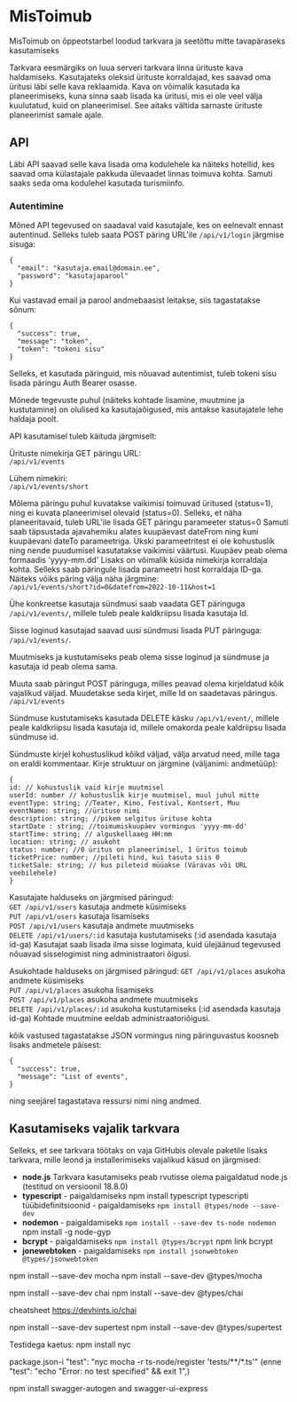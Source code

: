 # MisToimub

MisToimub on õppeotstarbel loodud tarkvara ja seetõttu mitte tavapäraseks kasutamiseks

Tarkvara eesmärgiks on luua serveri tarkvara linna ürituste kava haldamiseks.
Kasutajateks oleksid ürituste korraldajad, kes saavad oma üritusi läbi selle kava reklaamida.
Kava on võimalik kasutada ka planeerimiseks, kuna sinna saab lisada ka üritusi, mis ei ole
veel välja kuulutatud, kuid on planeerimisel. See aitaks vältida sarnaste ürituste planeerimist
samale ajale.

## API

Läbi API saavad selle kava lisada oma kodulehele ka näiteks hotellid, kes saavad oma külastajale pakkuda ülevaadet linnas toimuva kohta. Samuti saaks seda oma kodulehel kasutada turismiinfo.

### Autentimine
Mõned API tegevused on saadaval vaid kasutajale, kes on eelnevalt ennast autentinud. Selleks tuleb saata POST päring URL'ile `/api/v1/login` järgmise sisuga:

```
{
  "email": "kasutaja.email@domain.ee",
  "password": "kasutajaparool"
}
```

Kui vastavad email ja parool andmebaasist leitakse, siis tagastatakse sõnum:
```
{
  "success": true,
  "message": "token",
  "token": "tokeni sisu"
}
```
Selleks, et kasutada päringuid, mis nõuavad autentimist, tuleb tokeni sisu lisada päringu Auth Bearer osasse.

Mõnede tegevuste puhul (näiteks kohtade lisamine, muutmine ja kustutamine) on olulised ka kasutajaõigused, mis antakse kasutajatele lehe haldaja poolt.

API kasutamisel tuleb käituda järgmiselt:

Ürituste nimekirja GET päringu URL:  
`/api/v1/events`

Lühem nimekiri:  
`/api/v1/events/short`

Mõlema päringu puhul kuvatakse vaikimisi toimuvad üritused (status=1), ning ei kuvata planeerimisel olevaid (status=0).
Selleks, et näha planeeritavaid, tuleb URL'ile lisada GET päringu parameeter status=0
Samuti saab täpsustada ajavahemiku alates kuupäevast dateFrom ning kuni kuupäevani dateTo parameetriga. Ükski parameetritest ei ole kohustuslik ning nende puudumisel kasutatakse vaikimisi
väärtusi. Kuupäev peab olema formaadis 'yyyy-mm.dd'
Lisaks on võimalik küsida nimekirja korraldaja kohta. Selleks saab päringule lisada parameetri host korraldaja ID-ga.
Näiteks võiks päring välja näha järgmine:  
`/api/v1/events/short?id=0&datefrom=2022-10-11&host=1`

Ühe konkreetse kasutaja sündmusi saab vaadata GET päringuga  
`/api/v1/events/`, millele tuleb peale kaldkriipsu lisada kasutaja Id.

Sisse loginud kasutajad saavad uusi sündmusi lisada PUT päringuga:
`/api/v1/events/`. 

Muutmiseks ja kustutamiseks peab olema sisse loginud ja sündmuse ja kasutaja id peab olema sama. 

Muuta saab päringut POST päringuga, milles peavad olema kirjeldatud kõik vajalikud väljad.
Muudetakse seda kirjet, mille Id on saadetavas päringus.  
`/api/v1/events`

Sündmuse kustutamiseks kasutada DELETE käsku
`/api/v1/event/`, millele peale kaldkriipsu lisada kasutaja id, millele omakorda peale kaldriipsu lisada sündmuse id.


Sündmuste kirjel kohustuslikud kõikd väljad, välja arvatud need, mille taga on eraldi kommentaar.
Kirje struktuur on järgmine (väljanimi: andmetüüp):

```
{
id: // kohustuslik vaid kirje muutmisel
userId: number // kohustuslik kirje muutmisel, muul juhul mitte
eventType: string; //Teater, Kino, Festival, Kontsert, Muu
eventName: string; //ürituse nimi
description: string; //pikem selgitus ürituse kohta
startDate : string; //toimumiskuupäev vormingus 'yyyy-mm-dd'
startTime: string; // alguskellaaeg HH:mm
location: string; // asukoht
status: number; //0 üritus on planeerimisel, 1 üritus toimub
ticketPrice: number; //pileti hind, kui tasuta siis 0
ticketSale: string; // kus pileteid müüakse (Väravas või URL veebilehele)
}
```

Kasutajate halduseks on järgmised päringud:  
`GET /api/v1/users` kasutaja andmete küsimiseks  
`PUT /api/v1/users` kasutaja lisamiseks  
`POST /api/v1/users` kasutaja andmete muutmiseks  
`DELETE /api/v1/users/:id` kasutaja kustutamiseks (:id asendada kasutaja id-ga)
Kasutajat saab lisada ilma sisse logimata, kuid ülejäänud tegevused nõuavad sisselogimist ning administraatori õigusi.


Asukohtade halduseks on järgmised päringud:
`GET /api/v1/places` asukoha andmete küsimiseks  
`PUT /api/v1/places` asukoha lisamiseks  
`POST /api/v1/places` asukoha andmete muutmiseks  
`DELETE /api/v1/places/:id` asukoha kustutamiseks (:id asendada kasutaja id-ga)
Kohtade muutmine eeldab administraatoriõigusi.

kõik vastused tagastatakse JSON vormingus ning päringuvastus koosneb lisaks andmetele päisest:

```
{
  "success": true,
  "message": "List of events",
}
```

ning seejärel tagastatava ressursi nimi ning andmed.  


## Kasutamiseks vajalik tarkvara
Selleks, et see tarkvara töötaks on vaja GitHubis olevale paketile lisaks  tarkvara, mille leond ja installerimiseks vajalikud käsud on järgmised:

- **node.js** Tarkvara kasutamiseks peab rvutisse olema paigaldatud node.js (testitud on versioonil 18.8.0)
- **typescript** - paigaldamiseks npm install typescript
typescripti tüübidefinitsioonid - paigaldamiseks `npm install @types/node --save-dev`
- **nodemon** - paigaldamiseks `npm install --save-dev ts-node nodemon`
npm install -g node-gyp
- **bcrypt** - paigaldamiseks `npm install @types/bcrypt`
npm link bcrypt
- **jonewebtoken** - paigaldamiseks `npm install jsonwebtoken @types/jsonwebtoken`



npm install --save-dev mocha
npm install --save-dev @types/mocha

npm install --save-dev chai
npm install --save-dev @types/chai

cheatsheet https://devhints.io/chai

npm install --save-dev supertest 
npm install --save-dev @types/supertest

Testidega kaetus:
npm install nyc

package.json-i "test": "nyc mocha -r ts-node/register 'tests/**/*.ts'"
(enne "test": "echo \"Error: no test specified\" && exit 1",)

npm install swagger-autogen and swagger-ui-express
